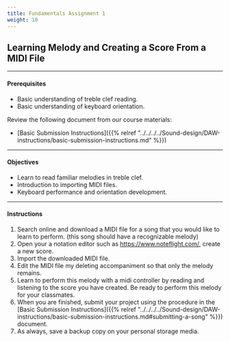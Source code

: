 ```yaml
---
title: Fundamentals Assignment 1
weight: 10
---
```

<!-- # Fundamentals Assignment 1 -->

## Learning Melody and Creating a Score From a MIDI File

- - -

#### Prerequisites


* Basic understanding of treble clef reading.
* Basic understanding of keyboard orientation.


Review the following document from our course materials:

* \[Basic Submission Instructions]({{% relref "../../../../Sound-design/DAW-instructions/basic-submission-instructions.md" %}})

- - -

#### Objectives

* Learn to read familiar melodies in treble clef.
* Introduction to importing MIDI files.
* Keyboard performance and orientation development.

- - -

#### Instructions

1. Search online and download a MIDI file for a song that you would like to learn to perform. (this song should have a recognizable melody)
2. Open your a notation editor such as https://www.noteflight.com/, create a new score.
3. Import the downloaded MIDI file.
4. Edit the MIDI file my deleting accompaniment so that only the melody remains.
5. Learn to perform this melody with a midi controller by reading and listening to the score you have created.  Be ready to perform this melody for your classmates.
6. When you are finished, submit your project using the procedure in the \[Basic Submission Instructions]({{% relref "../../../../Sound-design/DAW-instructions/basic-submission-instructions.md#submitting-a-song" %}}) document.
7. As always, save a backup copy on your personal storage media.
